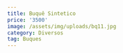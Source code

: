 ```yaml
---
title: Buquê Sintetico
price: '3500'
image: /assets/img/uploads/bq11.jpg
category: Diversos
tag: Buques
---
```


